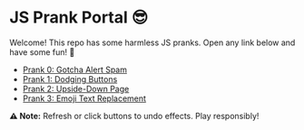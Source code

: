 # JS Prank Portal 😎

Welcome! This repo has some harmless JS pranks. Open any link below and have some fun! 🎉  

- [Prank 0: Gotcha Alert Spam](prank0.html)  
- [Prank 1: Dodging Buttons](prank1.html)  
- [Prank 2: Upside-Down Page](prank2.html)  
- [Prank 3: Emoji Text Replacement](prank3.html)  

**⚠️ Note:** Refresh or click buttons to undo effects. Play responsibly!

